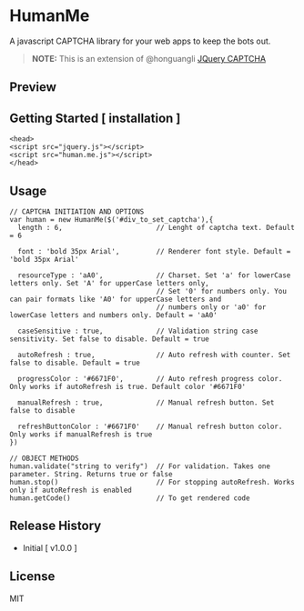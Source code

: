 # HumanMe
A javascript CAPTCHA library for your web apps to keep the bots out.

> **NOTE:** This is an extension of @honguangli [ JQuery CAPTCHA ](https://github.com/honguangli/jquery-captcha)

## Preview


## Getting Started [ installation ]
```
<head>
<script src="jquery.js"></script>
<script src="human.me.js"></script>
</head>
```
## Usage
```
// CAPTCHA INITIATION AND OPTIONS
var human = new HumanMe($('#div_to_set_captcha'),{
  length : 6,                       // Lenght of captcha text. Default = 6

  font : 'bold 35px Arial',         // Renderer font style. Default = 'bold 35px Arial'

  resourceType : 'aA0',             // Charset. Set 'a' for lowerCase letters only. Set 'A' for upperCase letters only,
                                    // Set '0' for numbers only. You can pair formats like 'A0' for upperCase letters and
                                    // numbers only or 'a0' for lowerCase letters and numbers only. Default = 'aA0'

  caseSensitive : true,             // Validation string case sensitivity. Set false to disable. Default = true

  autoRefresh : true,               // Auto refresh with counter. Set false to disable. Default = true

  progressColor : '#6671F0',        // Auto refresh progress color. Only works if autoRefresh is true. Default color '#6671F0'

  manualRefresh : true,             // Manual refresh button. Set false to disable

  refreshButtonColor : '#6671F0'    // Manual refresh button color. Only works if manualRefresh is true
})

// OBJECT METHODS
human.validate("string to verify")  // For validation. Takes one parameter. String. Returns true or false
human.stop()                        // For stopping autoRefresh. Works only if autoRefresh is enabled
human.getCode()                     // To get rendered code
```
## Release History
*  Initial [ v1.0.0 ]

## License
MIT
